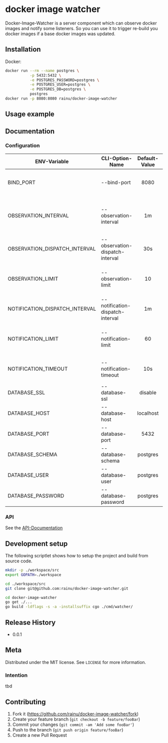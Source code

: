 # docker image watcher

Docker-Image-Watcher is a server component which can observe docker images and notify some listeners. So you can
use it to trigger re-build you docker images if a base docker images was updated.

## Installation

Docker:

```sh
docker run --rm --name postgres \
           -p 5432:5432 \
           -e POSTGRES_PASSWORD=postgres \
           -e POSTGRES_USER=postgres \
           -e POSTGRES_DB=postgres \
           postgres
docker run -p 8080:8080 rainu/docker-image-watcher
```

## Usage example

## Documentation

### Configuration

| ENV-Variable                   | CLI-Option-Name                  | Default-Value | required | Description  |
| ------------------------------ |----------------------------------|:-------------:|:--------:| -------------|
| BIND_PORT                      | --bind-port                      | 8080          | false    | The port where the service listen on |
| OBSERVATION_INTERVAL           | --observation-interval           | 1m            | false    | The interval for checking the observations (registry lookup) |
| OBSERVATION_DISPATCH_INTERVAL  | --observation-dispatch-interval  | 30s           | false    | The interval for looking processable observations |
| OBSERVATION_LIMIT              | --observation-limit              | 10            | false    | How many observations should be check simultaneously |
| NOTIFICATION_DISPATCH_INTERVAL | --notification-dispatch-interval | 1m            | false    | The interval looking for overdue listeners |
| NOTIFICATION_LIMIT             | --notification-limit             | 60            | false    | How many listeners should be notify simultaneously |
| NOTIFICATION_TIMEOUT           | --notification-timeout           | 10s           | false    | The connection timeout for each listener |
| DATABASE_SSL                   | --database-ssl                   | disable       | false    | The database ssl mode: enable/disable |
| DATABASE_HOST                  | --database-host                  | localhost     | false    | The database host |
| DATABASE_PORT                  | --database-port                  | 5432          | false    | The database port |
| DATABASE_SCHEMA                | --database-schema                | postgres      | false    | The database schema |
| DATABASE_USER                  | --database-user                  | postgres      | false    | The database user |
| DATABASE_PASSWORD              | --database-password              | postgres      | false    | The database password |

### API

See the [API-Documentation](./api_doc.yml)

## Development setup

The following scriptlet shows how to setup the project and build from source code.

```sh
mkdir -p ./workspace/src
export GOPATH=./workspace

cd ./workspace/src
git clone git@github.com:rainu/docker-image-watcher.git

cd docker-image-watcher
go get ./...
go build -ldflags -s -a -installsuffix cgo ./cmd/watcher/
```

## Release History
* 0.0.1

## Meta

Distributed under the MIT license. See ``LICENSE`` for more information.

### Intention

tbd

## Contributing

1. Fork it (<https://github.com/rainu/docker-image-watcher/fork>)
2. Create your feature branch (`git checkout -b feature/fooBar`)
3. Commit your changes (`git commit -am 'Add some fooBar'`)
4. Push to the branch (`git push origin feature/fooBar`)
5. Create a new Pull Request
